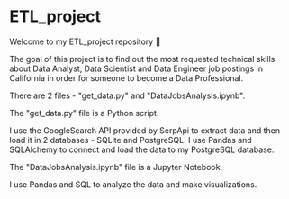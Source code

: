 # ETL_project
Welcome to my ETL_project repository :slightly_smiling_face:

The goal of this project is to find out the most requested technical skills about Data Analyst, Data Scientist and Data Engineer job postings in California in order for someone to become a Data Professional.

There are 2 files - "get_data.py" and "DataJobsAnalysis.ipynb".

The "get_data.py" file is a Python script.

I use the GoogleSearch API provided by SerpApi to extract data and then load it in 2 databases - SQLite and PostgreSQL.
I use Pandas and SQLAlchemy to connect and load the data to my PostgreSQL database.



The "DataJobsAnalysis.ipynb" file is a Jupyter Notebook.

I use Pandas and SQL to analyze the data and make visualizations.

